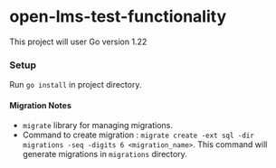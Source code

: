 # open-lms-test-functionality

This project will user Go version  1.22

### Setup
Run `go install` in project directory.

#### Migration Notes
- `migrate` library for managing migrations.
- Command to create migration : `migrate create -ext sql -dir migrations -seq -digits 6 <migration_name>`. This command will generate migrations in `migrations` directory.